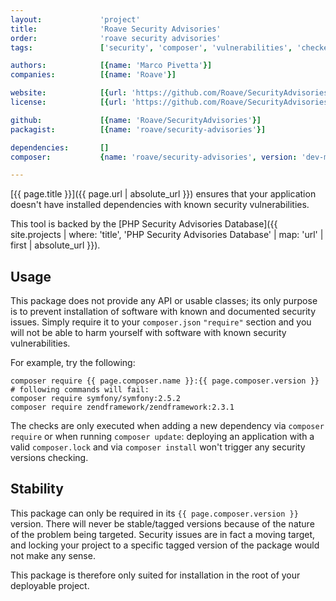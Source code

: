 ```yaml
---
layout:             'project'
title:              'Roave Security Advisories'
order:              'roave security advisories'
tags:               ['security', 'composer', 'vulnerabilities', 'checker', 'dependencies']

authors:            [{name: 'Marco Pivetta'}]
companies:          [{name: 'Roave'}]

website:            [{url: 'https://github.com/Roave/SecurityAdvisories'}]
license:            [{url: 'https://github.com/Roave/SecurityAdvisories/blob/master/LICENSE', label: 'MIT License'}]

github:             [{name: 'Roave/SecurityAdvisories'}]
packagist:          [{name: 'roave/security-advisories'}] 

dependencies:       []
composer:           {name: 'roave/security-advisories', version: 'dev-master'}   

---
```


[{{ page.title }}]({{ page.url | absolute_url }}) ensures that your application
doesn't have installed dependencies with known security vulnerabilities.

<!--more--> 

This tool is backed by the [PHP Security Advisories Database]({{ site.projects | where: 'title', 'PHP Security Advisories Database' | map: 'url' | first | absolute_url }}).

## Usage

This package does not provide any API or usable classes;
its only purpose is to prevent installation of software with known and documented security issues.
Simply require it to your `composer.json` `"require"` section
and you will not be able to harm yourself with software with known security vulnerabilities.

For example, try the following:

```
composer require {{ page.composer.name }}:{{ page.composer.version }}
# following commands will fail:
composer require symfony/symfony:2.5.2
composer require zendframework/zendframework:2.3.1 
```

The checks are only executed when adding a new dependency via `composer require` or when running `composer update`:
deploying an application with a valid `composer.lock` and via `composer install` won't trigger any security versions
checking.

## Stability

This package can only be required in its `{{ page.composer.version }}` version.
There will never be stable/tagged versions because of the nature of the problem being targeted.
Security issues are in fact a moving target, and locking your project
to a specific tagged version of the package would not make any sense.

This package is therefore only suited for installation in the root of your deployable project.
